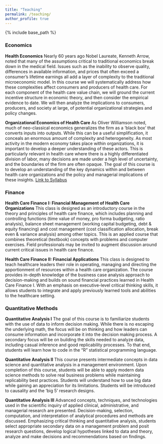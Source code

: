 ```yaml
---
title: "Teaching"
permalink: /teaching/
author_profile: true
---
```


{% include base_path %}


<H3>Economics</H3>
<p><b>Health Economics</b>   Nearly 60 years ago Nobel Laureate, Kenneth Arrow, noted that many of the assumptions critical to traditional economics break down in the medical field. Issues such as the inability to observe quality, differences in available information, and prices that often exceed a consumer’s lifetime earnings all add a layer of complexity to the traditional microeconomic model. In this course we will systematically address how these complexities affect consumers and producers of health care. For each component of the health care value chain, we will ground the current incentive structure in economic theory, and then consider the empirical evidence to date. We will then analyze the implications to consumers, producers, and society at large, of potential organizational strategies and policy changes.</p>


<p><b>Organizational Economics of Health Care</b> As Oliver Williamson noted, much of neo-classical economics generalizes the firm as a ‘black box’ that converts inputs into outputs. While this can be a useful simplification, it conceals an enormous amount of complexity and heterogeneity. As most activity in the modern economy takes place within organizations, it is important to develop a deeper understanding of these actors. This is particularly relevant in health care where there is a highly differentiated division of labor, many decisions are made under a high level of uncertainty, and the boundaries of the firm are often opaque. The goal of this course is to develop an understanding of the key dynamics within  and between health care organizations and the policy and managerial implications of these insights. <a href="/images/Org Econ of HC Syllabus.pdf">Link to Syllabus</a>

</p>


<H3>Finance</H3>   


<b>Health Care Finance I: Financial Management of Health Care Organizations</b> This class is designed as an introductory course in the theory and principles of health care finance, which includes planning and controlling functions (time value of money, pro forma budgeting, ratio analysis), balance sheet management (working capital budgeting, debt & equity financing) and cost management (cost classification allocation, break even & variance analysis) among other topics. This is an applied course that combines theoretical (textbook) concepts with problems and computer exercises. Field professionals may be invited to augment discussion around current critical issues in health care finance.


<b>Health Care Finance II: Financial Applications</b>  This class is designed to teach healthcare leaders their role in operating, managing and directing the apportionment of resources within a health care organization. The course provides in-depth knowledge of the business case analysis approach to decision-making and builds on sound financial practices learned in Health Care Finance I. With an emphasis on executive-level critical thinking skills, it allows students to integrate and apply previously learned tools and abilities to the healthcare setting. 

<H3>Quantitative Methods</H3>


<b>Quantitative Analysis I</b>  The goal of this course is to familiarize students with the use of data to inform decision making. While there is no escaping the underlying math, the focus will be on thinking and how leaders can consume information and incorporate it into the decision making process.  A secondary focus will be on building the skills needed to analyze data, including casual inference and good replicability processes. To that end, students will learn how to code in the “R” statistical programming language.

<b>Quantitative Analysis II</b>  This course presents intermediate concepts in data science and quantitative analysis in a management environment. Upon completion of this course, students will be able to apply modern data science methods to solve real business problems while maintaining replicability best practices. Students will understand how to use big data while gaining an appreciation for its limitations. Students will be introduced to causality and the ‘big 5’ research designs.

<b>Quantitative Analysis III</b>  Advanced concepts, techniques, and technologies used in the scientific inquiry of applied clinical, administrative, and managerial research are presented. Decision-making, selection, computation, and interpretation of analytical procedures and methods are discussed. Emphasizing critical thinking and quantitative analysis, students select appropriate secondary data on a management problem and posit research questions, develop logical hypotheses linked to data and theory, analyze and make decisions and recommendations based on findings.

